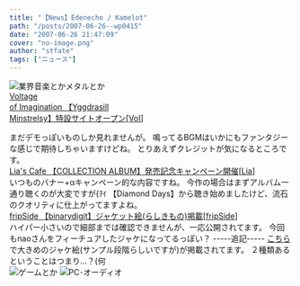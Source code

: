 ```yaml
---
title: "【News】Edenecho / Kamelot"
path: "/posts/2007-06-26--wp0415"
date: "2007-06-26 21:47:09"
cover: "no-image.png"
author: "stfate"
tags: ["ニュース"]
---
```


<style type="text/css">
<!--
p {white-space: pre-wrap};
-->
</style>

<span class="category"><img src="http://stfate.net/img/category1.jpg" alt="業界音楽とかメタルとか"></span>
<a class="topics" href="http://www.voltagenation.com/emb/index.html" target="_blank">Voltage of Imagination 【Yggdrasill Minstrelsy】特設サイトオープン</a><span class="junre">[<a href="http://www.voltagenation.com/" target="_blank">VoI</a>]</span>
<div class="news">まだデモっぽいものしか見れませんが。
鳴ってるBGMはいかにもファンタジーな感じで期待しちゃいますけどね。
とりあえずクレジットが気になるところです。</div>
<a class="topics" href="http://blog.lias-cafe.com/?eid=658258" target="_blank">Lia's Cafe 【COLLECTION ALBUM】発売記念キャンペーン開催</a><span class="junre">[<a href="http://lias-cafe.com/" target="_blank">Lia</a>]</span>
<div class="news">いつものバナー+αキャンペーン的な内容ですね。
今作の場合はまずアルバム一通り聴くのが大変ですが(ｦｲ
【Diamond Days】から聴き始めましたけど、流石のクオリティに仕上がってますよね。</div>
<a class="topics" href="http://fripside.net/" target="_blank">fripSide 【binarydigit】ジャケット絵(らしきもの)掲載</a><span class="junre">[<a href="http://fripside.net/" target="_blank">fripSide</a>]</span>
<div class="news">ハイパー小さいので細部までは確認できませんが、一応公開されてます。
今回もnaoさんをフィーチュアしたジャケになってるっぽい？
-----追記-----
<a href="http://satfrip.exblog.jp/5793316/" target="_blank">こちら</a>で大きめのジャケ絵(サンプル段階らしいですが)が掲載されてます。
２種類あるということはつまり…？(何</div>
<span class="category"><img src="http://stfate.net/img/category2.jpg" alt="ゲームとか"></span>
<span class="category"><img src="http://stfate.net/img/category3.jpg" alt="PC･オーディオ"></span>
